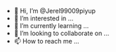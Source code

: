 - 👋 Hi, I’m @Jerel99009piyup
- 👀 I’m interested in ...
- 🌱 I’m currently learning ...
- 💞️ I’m looking to collaborate on ...
- 📫 How to reach me ...

<!---
Jerel99009piyup/Jerel99009piyup is a ✨ special ✨ repository because its `README.md` (this file) appears on your GitHub profile.
You can click the Preview link to take a look at your changes.
--->
